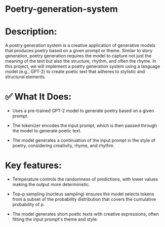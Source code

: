 # Poetry-generation-system

# Description:
A poetry generation system is a creative application of generative models that produces poetry based on a given prompt or theme. Similar to story generation, poetry generation requires the model to capture not just the meaning of the text but also the structure, rhythm, and often the rhyme. In this project, we will implement a poetry generation system using a language model (e.g., GPT-2) to create poetic text that adheres to stylistic and structural elements.

# ✅ What It Does:
* Uses a pre-trained GPT-2 model to generate poetry based on a given prompt.

* The tokenizer encodes the input prompt, which is then passed through the model to generate poetic text.

* The model generates a continuation of the input prompt in the style of poetry, considering creativity, rhyme, and rhythm.

# Key features:
* Temperature controls the randomness of predictions, with lower values making the output more deterministic.

* Top-p sampling (nucleus sampling) ensures the model selects tokens from a subset of the probability distribution that covers the cumulative probability of p.

* The model generates short poetic texts with creative expressions, often fitting the input prompt's theme and style.
